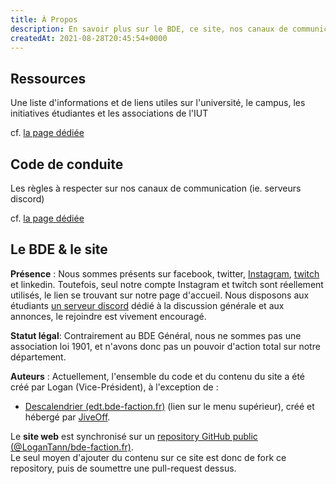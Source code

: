 ```yaml
---
title: À Propos
description: En savoir plus sur le BDE, ce site, nos canaux de communication...
createdAt: 2021-08-28T20:45:54+0000
---
```


## Ressources

Une liste d'informations et de liens utiles sur l'université, le campus, les initiatives étudiantes et les associations de l'IUT

cf. [la page dédiée](/articles/about/ressources)


## Code de conduite

Les règles à respecter sur nos canaux de communication (ie. serveurs discord)

cf. [la page dédiée](/articles/about/coc)

## Le BDE & le site


**Présence** : Nous sommes présents sur facebook, twitter, [Instagram](https://www.instagram.com/bde.faction/), [twitch](https://www.twitch.tv/bde_faction) et linkedin. Toutefois, seul notre compte Instagram et twitch sont réellement utilisés, le lien se trouvant sur notre page d'accueil. Nous disposons aux étudiants [un serveur discord](https://discord.gg/6XPHk23) dédié à la discussion générale et aux annonces, le rejoindre est vivement encouragé.

**Statut légal**: Contrairement au BDE Général, nous ne sommes pas une association loi 1901, et n'avons donc pas un pouvoir d'action total sur notre département. 

**Auteurs** : Actuellement, l'ensemble du code et du contenu du site a été créé par Logan (Vice-Président), à l'exception de : 
* [Descalendrier (edt.bde-faction.fr)](https://edt.bde-faction.fr/) (lien sur le menu supérieur), créé et hébergé par [JiveOff](https://github.com/JiveOff).

Le **site web** est synchronisé sur un [repository GitHub public (@LoganTann/bde-faction.fr)](https://github.com/LoganTann/bde-faction.fr).  
Le seul moyen d'ajouter du contenu sur ce site est donc de fork ce repository, puis de soumettre une pull-request dessus. 
